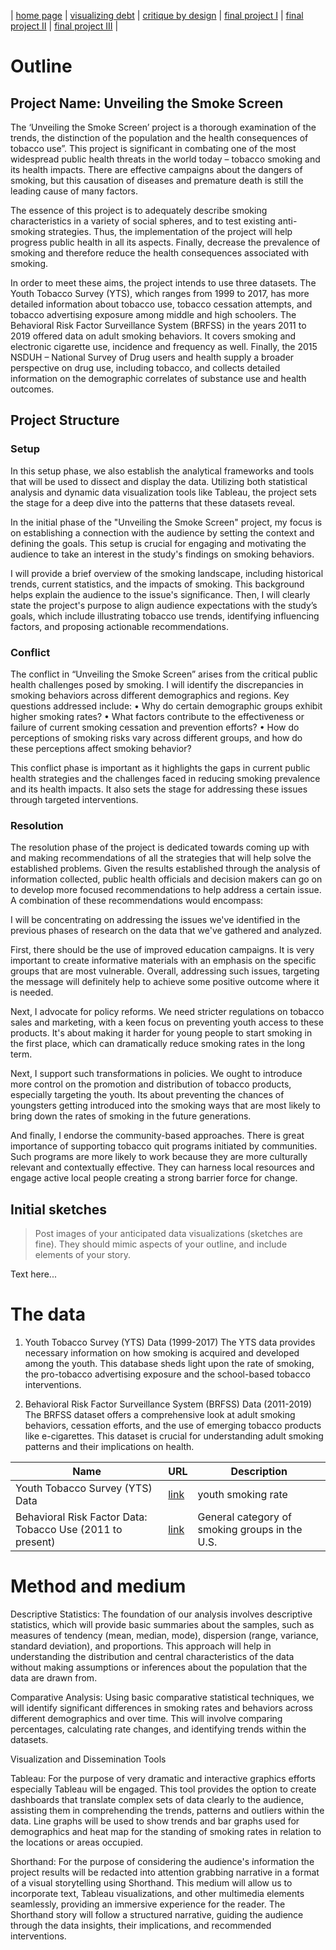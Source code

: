| [home page](https://hoklam6.github.io/portfolio/) | [visualizing debt](visualizing-government-debt) | [critique by design](critique-by-design) | [final project I](final-project-part-one) | [final project II](final-project-part-two) | [final project III](final-project-part-three) |


# Outline
## Project Name: Unveiling the Smoke Screen

The ‘Unveiling the Smoke Screen’ project is a thorough examination of the trends, the distinction of the population and the health consequences of tobacco use”. This project is significant in combating one of the most widespread public health threats in the world today – tobacco smoking and its health impacts. There are effective campaigns about the dangers of smoking, but this causation of diseases and premature death is still the leading cause of many factors.

The essence of this project is to adequately describe smoking characteristics in a variety of social spheres, and to test existing anti-smoking strategies. Thus, the implementation of the project will help progress public health in all its aspects. Finally, decrease the prevalence of smoking and therefore reduce the health consequences associated with smoking.

In order to meet these aims, the project intends to use three datasets. The Youth Tobacco Survey (YTS), which ranges from 1999 to 2017, has more detailed information about tobacco use, tobacco cessation attempts, and tobacco advertising exposure among middle and high schoolers. The Behavioral Risk Factor Surveillance System (BRFSS) in the years 2011 to 2019 offered data on adult smoking behaviors. It covers smoking and electronic cigarette use, incidence and frequency as well. Finally, the 2015 NSDUH – National Survey of Drug users and health supply a broader perspective on drug use, including tobacco, and collects detailed information on the demographic correlates of substance use and health outcomes.

## Project Structure
### Setup
In this setup phase, we also establish the analytical frameworks and tools that will be used to dissect and display the data. Utilizing both statistical analysis and dynamic data visualization tools like Tableau, the project sets the stage for a deep dive into the patterns that these datasets reveal.

In the initial phase of the "Unveiling the Smoke Screen" project, my focus is on establishing a connection with the audience by setting the context and defining the goals. This setup is crucial for engaging and motivating the audience to take an interest in the study's findings on smoking behaviors.

I will provide a brief overview of the smoking landscape, including historical trends, current statistics, and the impacts of smoking. This background helps explain the audience to the issue's significance. Then, I will clearly state the project's purpose to align audience expectations with the study’s goals, which include illustrating tobacco use trends, identifying influencing factors, and proposing actionable recommendations.

### Conflict
The conflict in “Unveiling the Smoke Screen” arises from the critical public health challenges posed by smoking. I will identify the discrepancies in smoking behaviors across different demographics and regions. Key questions addressed include:
•	Why do certain demographic groups exhibit higher smoking rates?
•	What factors contribute to the effectiveness or failure of current smoking cessation and prevention efforts?
•	How do perceptions of smoking risks vary across different groups, and how do these perceptions affect smoking behavior?

This conflict phase is important as it highlights the gaps in current public health strategies and the challenges faced in reducing smoking prevalence and its health impacts. It also sets the stage for addressing these issues through targeted interventions.

### Resolution
The resolution phase of the project is dedicated towards coming up with and making recommendations of all the strategies that will help solve the established problems. Given the results established through the analysis of information collected, public health officials and decision makers can go on to develop more focused recommendations to help address a certain issue. A combination of these recommendations would encompass:

I will be concentrating on addressing the issues we've identified in the previous phases of research on the data that we've gathered and analyzed.

First, there should be the use of improved education campaigns. It is very important to create informative materials with an emphasis on the specific groups that are most vulnerable. Overall, addressing such issues, targeting the message will definitely help to achieve some positive outcome where it is needed.

Next, I advocate for policy reforms. We need stricter regulations on tobacco sales and marketing, with a keen focus on preventing youth access to these products. It's about making it harder for young people to start smoking in the first place, which can dramatically reduce smoking rates in the long term.

Next, I support such transformations in policies. We ought to introduce more control on the promotion and distribution of tobacco products, especially targeting the youth. Its about preventing the chances of youngsters getting introduced into the smoking ways that are most likely to bring down the rates of smoking in the future generations.

And finally, I endorse the community-based approaches. There is great importance of supporting tobacco quit programs initiated by communities. Such programs are more likely to work because they are more culturally relevant and contextually effective. They can harness local resources and engage active local people creating a strong barrier force for change.


## Initial sketches
> Post images of your anticipated data visualizations (sketches are fine). They should mimic aspects of your outline, and include elements of your story.  

Text here...

# The data
1. Youth Tobacco Survey (YTS) Data (1999-2017)
The YTS data provides necessary information on how smoking is acquired and developed among the youth. This database sheds light upon the rate of smoking, the pro-tobacco advertising exposure and the school-based tobacco interventions.

2. Behavioral Risk  Factor Surveillance System (BRFSS) Data (2011-2019)
The BRFSS dataset offers a comprehensive look at adult smoking behaviors, cessation efforts, and the use of emerging tobacco products like e-cigarettes. This dataset is crucial for understanding adult smoking patterns and their implications on health.


| Name | URL | Description |
|------|-----|-------------|
|Youth Tobacco Survey (YTS) Data|[link](https://catalog.data.gov/dataset/youth-tobacco-survey-yts-data)|youth smoking rate|
|Behavioral Risk Factor Data: Tobacco Use (2011 to present)|[link](https://catalog.data.gov/dataset/behavioral-risk-factor-data-tobacco-use-2011-to-present)| General category of smoking groups in the U.S. |


# Method and medium
Descriptive Statistics: The foundation of our analysis involves descriptive statistics, which will provide basic summaries about the samples, such as measures of tendency (mean, median, mode), dispersion (range, variance, standard deviation), and proportions. This approach will help in understanding the distribution and central characteristics of the data without making assumptions or inferences about the population that the data are drawn from.

Comparative Analysis: Using basic comparative statistical techniques, we will identify significant differences in smoking rates and behaviors across different demographics and over time. This will involve comparing percentages, calculating rate changes, and identifying trends within the datasets.

Visualization and Dissemination Tools

Tableau: For the purpose of very dramatic and interactive graphics efforts especially Tableau will be engaged. This tool provides the option to create dashboards that translate complex sets of data clearly to the audience, assisting them in comprehending the trends, patterns and outliers within the data. Line graphs will be used to show trends and bar graphs used for demographics and heat map for the standing of smoking rates in relation to the locations or areas occupied. 

Shorthand: For the purpose of considering the audience's information the project results will be redacted into attention grabbing narrative in a format of a visual storytelling using Shorthand. This medium will allow us to incorporate text, Tableau visualizations, and other multimedia elements seamlessly, providing an immersive experience for the reader. The Shorthand story will follow a structured narrative, guiding the audience through the data insights, their implications, and recommended interventions.

